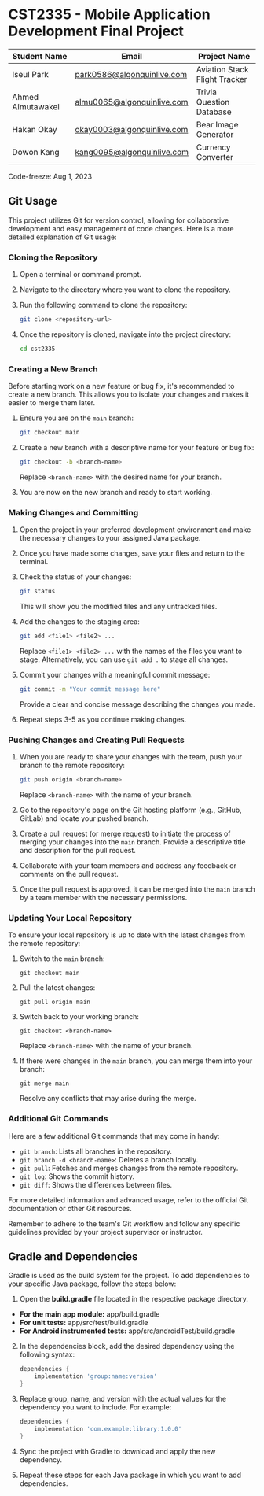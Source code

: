 # CST2335 - Mobile Application Development Final Project

| Student Name    | Email                      | Project Name              |
|-----------------|----------------------------|---------------------------|
| Iseul Park      | park0586@algonquinlive.com | Aviation Stack Flight Tracker  |
| Ahmed Almutawakel | almu0065@algonquinlive.com | Trivia Question Database |
| Hakan Okay      | okay0003@algonquinlive.com | Bear Image Generator     |
| Dowon Kang      | kang0095@algonquinlive.com | Currency Converter       |

Code-freeze: Aug 1, 2023

## Git Usage

This project utilizes Git for version control, allowing for collaborative development and easy management of code changes. Here is a more detailed explanation of Git usage:

### Cloning the Repository

1. Open a terminal or command prompt.
2. Navigate to the directory where you want to clone the repository.
3. Run the following command to clone the repository:

   ```bash
   git clone <repository-url>
   ```

4. Once the repository is cloned, navigate into the project directory:

   ```bash
   cd cst2335
   ```

### Creating a New Branch

Before starting work on a new feature or bug fix, it's recommended to create a new branch. This allows you to isolate your changes and makes it easier to merge them later.

1. Ensure you are on the `main` branch:

   ```bash
   git checkout main
   ```

2. Create a new branch with a descriptive name for your feature or bug fix:

   ```bash
   git checkout -b <branch-name>
   ```

   Replace `<branch-name>` with the desired name for your branch.

3. You are now on the new branch and ready to start working.

### Making Changes and Committing

1. Open the project in your preferred development environment and make the necessary changes to your assigned Java package.

2. Once you have made some changes, save your files and return to the terminal.

3. Check the status of your changes:

   ```bash
   git status
   ```

   This will show you the modified files and any untracked files.

4. Add the changes to the staging area:

   ```bash
   git add <file1> <file2> ...
   ```

   Replace `<file1> <file2> ...` with the names of the files you want to stage. Alternatively, you can use `git add .` to stage all changes.

5. Commit your changes with a meaningful commit message:

   ```bash
   git commit -m "Your commit message here"
   ```

   Provide a clear and concise message describing the changes you made.

6. Repeat steps 3-5 as you continue making changes.

### Pushing Changes and Creating Pull Requests

1. When you are ready to share your changes with the team, push your branch to the remote repository:

   ```bash
   git push origin <branch-name>
   ```

   Replace `<branch-name>` with the name of your branch.

2. Go to the repository's page on the Git hosting platform (e.g., GitHub, GitLab) and locate your pushed branch.

3. Create a pull request (or merge request) to initiate the process of merging your changes into the `main` branch. Provide a descriptive title and description for the pull request.

4. Collaborate with your team members and address any feedback or comments on the pull request.

5. Once the pull request is approved, it can be merged into the `main` branch by a team member with the necessary permissions.

### Updating Your Local Repository

To ensure your local repository is up to date with the latest changes from the remote repository:

1. Switch to the `main` branch:

   ```
   git checkout main
   ```

2. Pull the latest changes:

   ```
   git pull origin main
   ```

3. Switch back to your working branch:

   ```
   git checkout <branch-name>
   ```

   Replace `<branch-name>` with the name of your branch.

4. If there were changes in the `main` branch, you can merge them into your branch:

   ```
   git merge main
   ```

   Resolve any conflicts that may arise during the merge.

### Additional Git Commands

Here are a few additional Git commands that may come in handy:

- `git branch`: Lists all branches in the repository.
- `git branch -d <branch-name>`: Deletes a branch locally.
- `git pull`: Fetches and merges changes from the remote repository.
- `git log`: Shows the commit history.
- `git diff`: Shows the differences between files.

For more detailed information and advanced usage, refer to the official Git documentation or other Git resources.

Remember to adhere to the team's Git workflow and follow any specific guidelines provided by your project supervisor or instructor.

## Gradle and Dependencies

Gradle is used as the build system for the project. To add dependencies to your specific Java package, follow the steps below:

1. Open the **build.gradle** file located in the respective package directory.

- **For the main app module:** app/build.gradle
- **For unit tests:** app/src/test/build.gradle
- **For Android instrumented tests:** app/src/androidTest/build.gradle

2. In the dependencies block, add the desired dependency using the following syntax:

    ```gradle
    dependencies {
        implementation 'group:name:version'
    }
    ```

3. Replace group, name, and version with the actual values for the dependency you want to include. For example:

    ```gradle
    dependencies {
        implementation 'com.example:library:1.0.0'
    }
    ```

4. Sync the project with Gradle to download and apply the new dependency.

5. Repeat these steps for each Java package in which you want to add dependencies.
